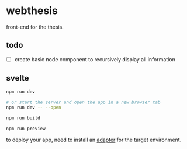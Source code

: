 # webthesis

front-end for the thesis.

## todo

- [ ] create basic node component to recursively display all information


## svelte

```bash
npm run dev

# or start the server and open the app in a new browser tab
npm run dev -- --open

npm run build

npm run preview
```

to deploy your app, need to install an [adapter](https://kit.svelte.dev/docs/adapters) for the target environment.

